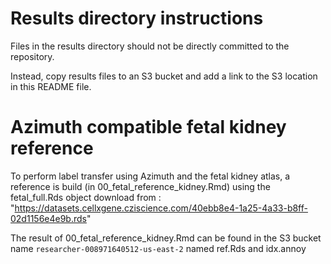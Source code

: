 # Results directory instructions

Files in the results directory should not be directly committed to the repository.

Instead, copy results files to an S3 bucket and add a link to the S3 location in this README file.


# Azimuth compatible fetal kidney reference

To perform label transfer using Azimuth and the fetal kidney atlas, a reference is build (in 00_fetal_reference_kidney.Rmd) using the fetal_full.Rds object download from :
"https://datasets.cellxgene.cziscience.com/40ebb8e4-1a25-4a33-b8ff-02d1156e4e9b.rds"

The result of 00_fetal_reference_kidney.Rmd can be found in the S3 bucket name `researcher-008971640512-us-east-2` named ref.Rds and idx.annoy